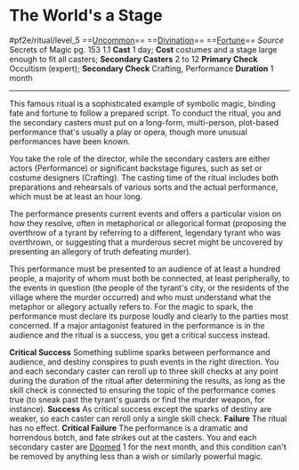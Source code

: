 # The World's a Stage
#pf2e/ritual/level_5
==[Uncommon](Uncommon.md)== ==[Divination](Divination.md)== ==[Fortune](Fortune.md)==
*Source* Secrets of Magic pg. 153 1.1
**Cast** 1 day; **Cost** costumes and a stage large enough to fit all casters; **Secondary Casters** 2 to 12
**Primary Check** Occultism (expert); **Secondary Check** Crafting, Performance
**Duration** 1 month

---
This famous ritual is a sophisticated example of symbolic magic, binding fate and fortune to follow a prepared script. To conduct the ritual, you and the secondary casters must put on a long-form, multi-person, plot-based performance that's usually a play or opera, though more unusual performances have been known. 

You take the role of the director, while the secondary casters are either actors (Performance) or significant backstage figures, such as set or costume designers (Crafting). The casting time of the ritual includes both preparations and rehearsals of various sorts and the actual performance, which must be at least an hour long.

The performance presents current events and offers a particular vision on how they resolve, often in metaphorical or allegorical format (proposing the overthrow of a tyrant by referring to a different, legendary tyrant who was overthrown, or suggesting that a murderous secret might be uncovered by presenting an allegory of truth defeating murder).

This performance must be presented to an audience of at least a hundred people, a majority of whom must both be connected, at least peripherally, to the events in question (the people of the tyrant's city, or the residents of the village where the murder occurred) and who must understand what the metaphor or allegory actually refers to. For the magic to spark, the performance must declare its purpose loudly and clearly to the parties most concerned. If a major antagonist featured in the performance is in the audience and the ritual is a success, you get a critical success instead.

**Critical Success** Something sublime sparks between performance and audience, and destiny conspires to push events in the right direction. You and each secondary caster can reroll up to three skill checks at any point during the duration of the ritual after determining the results, as long as the skill check is connected to ensuring the topic of the performance comes true (to sneak past the tyrant's guards or find the murder weapon, for instance).
**Success** As critical success except the sparks of destiny are weaker, so each caster can reroll only a single skill check.
**Failure** The ritual has no effect.
**Critical Failure** The performance is a dramatic and horrendous botch, and fate strikes out at the casters. You and each secondary caster are [Doomed](Doomed.md) 1 for the next month, and this condition can't be removed by anything less than a wish or similarly powerful magic.